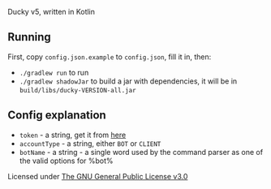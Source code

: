 Ducky v5, written in Kotlin

## Running

First, copy `config.json.example` to `config.json`, fill it in, then:

* `./gradlew run` to run
* `./gradlew shadowJar` to build a jar with dependencies, it will be in `build/libs/ducky-VERSION-all.jar`

## Config explanation
* `token` - a string, get it from [here](https://discordapp.com/developers/applications/me/)
* `accountType` - a string, either `BOT` or `CLIENT`
* `botName` - a string - a single word used by the command parser as one of the valid options for %bot%

Licensed under [The GNU General Public License v3.0](LICENSE.md)
